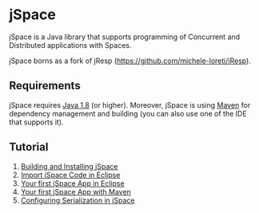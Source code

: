 # jSpace
jSpace is a Java library that supports programming of Concurrent and Distributed applications with Spaces.

jSpace borns as a fork of jResp (https://github.com/michele-loreti/jResp).

## Requirements
jSpace requires [Java 1.8](https://java.com/) (or higher). Moreover, jSpace is using [Maven](https://maven.apache.org/index.html) for dependency management and building (you can also use one of the IDE that supports it).

## Tutorial

1. [Building and Installing jSpace](./docs/getting_started.md)
2. [Import jSpace Code in Eclipse](./docs/eclipse_jspace.md)
3. [Your first jSpace App in Eclipse](./docs/first_application_eclipse.md)
4. [Your first jSpace App with Maven](./docs/first_application_maven.md)
5. [Configuring Serialization in jSpace](./docs/jspace_serialization.md)
